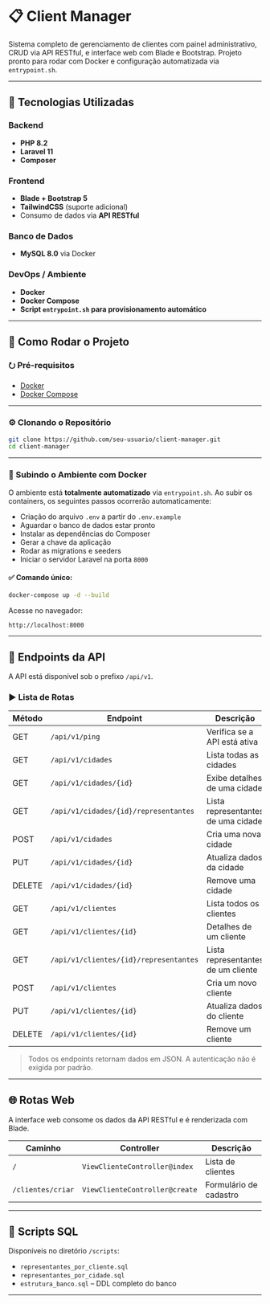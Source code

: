 # 📋 Client Manager

Sistema completo de gerenciamento de clientes com painel administrativo, CRUD via API RESTful, e interface web com Blade e Bootstrap. Projeto pronto para rodar com Docker e configuração automatizada via `entrypoint.sh`.

---

## 🚀 Tecnologias Utilizadas

### Backend

* **PHP 8.2**
* **Laravel 11**
* **Composer**

### Frontend

* **Blade + Bootstrap 5**
* **TailwindCSS** (suporte adicional)
* Consumo de dados via **API RESTful**

### Banco de Dados

* **MySQL 8.0** via Docker

### DevOps / Ambiente

* **Docker**
* **Docker Compose**
* **Script `entrypoint.sh` para provisionamento automático**

---

## 🥪 Como Rodar o Projeto

### ⭮️ Pré-requisitos

* [Docker](https://www.docker.com/)
* [Docker Compose](https://docs.docker.com/compose/)

---

### ⚙️ Clonando o Repositório

```bash
git clone https://github.com/seu-usuario/client-manager.git
cd client-manager
```

---

### 🐳 Subindo o Ambiente com Docker

O ambiente está **totalmente automatizado** via `entrypoint.sh`. Ao subir os containers, os seguintes passos ocorrerão automaticamente:

* Criação do arquivo `.env` a partir do `.env.example`
* Aguardar o banco de dados estar pronto
* Instalar as dependências do Composer
* Gerar a chave da aplicação
* Rodar as migrations e seeders
* Iniciar o servidor Laravel na porta `8000`

#### ✅ Comando único:

```bash
docker-compose up -d --build
```

Acesse no navegador:

```
http://localhost:8000
```

---

## 🔌 Endpoints da API

A API está disponível sob o prefixo `/api/v1`.

### ▶️ Lista de Rotas

| Método | Endpoint                               | Descrição                          |
| ------ | -------------------------------------- | ---------------------------------- |
| GET    | `/api/v1/ping`                         | Verifica se a API está ativa       |
| GET    | `/api/v1/cidades`                      | Lista todas as cidades             |
| GET    | `/api/v1/cidades/{id}`                 | Exibe detalhes de uma cidade       |
| GET    | `/api/v1/cidades/{id}/representantes`  | Lista representantes de uma cidade |
| POST   | `/api/v1/cidades`                      | Cria uma nova cidade               |
| PUT    | `/api/v1/cidades/{id}`                 | Atualiza dados da cidade           |
| DELETE | `/api/v1/cidades/{id}`                 | Remove uma cidade                  |
| GET    | `/api/v1/clientes`                     | Lista todos os clientes            |
| GET    | `/api/v1/clientes/{id}`                | Detalhes de um cliente             |
| GET    | `/api/v1/clientes/{id}/representantes` | Lista representantes de um cliente |
| POST   | `/api/v1/clientes`                     | Cria um novo cliente               |
| PUT    | `/api/v1/clientes/{id}`                | Atualiza dados do cliente          |
| DELETE | `/api/v1/clientes/{id}`                | Remove um cliente                  |

> Todos os endpoints retornam dados em JSON. A autenticação não é exigida por padrão.

---

## 🌐 Rotas Web

A interface web consome os dados da API RESTful e é renderizada com Blade.

| Caminho           | Controller                     | Descrição              |
| ----------------- | ------------------------------ | ---------------------- |
| `/`               | `ViewClienteController@index`  | Lista de clientes      |
| `/clientes/criar` | `ViewClienteController@create` | Formulário de cadastro |

---

## 🧼 Scripts SQL

Disponíveis no diretório `/scripts`:

* `representantes_por_cliente.sql`
* `representantes_por_cidade.sql`
* `estrutura_banco.sql` – DDL completo do banco

---